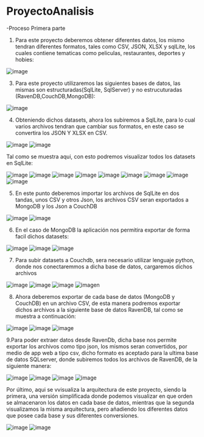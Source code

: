 # ProyectoAnalisis 
-Proceso Primera parte
1. Para este proyecto deberemos obtener diferentes datos, los mismo tendran diferentes formatos, tales como
CSV, JSON, XLSX y sqlLite, los cuales contiene tematicas como peliculas, restaurantes, deportes y hobies:

![image](https://github.com/Morales-Gilmar-Vladimir/ProyectoAnalisis/assets/117743690/d96e9102-6825-4f23-9a1a-89225794232f)

3. Para este proyecto utilizaremos las siguientes bases de datos, las mismas son estructuradas(SqlLite, SqlServer) y  no estrucuturadas
(RavenDB,CouchDB,MongoDB):

![image](https://github.com/Morales-Gilmar-Vladimir/ProyectoAnalisis/assets/117743690/dee0ef10-fa20-4094-9128-ee9759701ea7)

4. Obteniendo dichos datasets, ahora los subiremos a SqlLite, para lo cual varios archivos tendran que cambiar sus formatos,
en este caso se convertira los JSON Y XLSX en CSV.

![image](https://github.com/Morales-Gilmar-Vladimir/ProyectoAnalisis/assets/117743690/b5bcef0e-2f98-4ef9-bf4c-d6ef9d286db1)
![image](https://github.com/Morales-Gilmar-Vladimir/ProyectoAnalisis/assets/112398547/f688c1f5-ce5a-41c7-a1ea-1f9c5d4e95a6)

Tal como se muestra aqui, con esto podremos visualizar todos los datasets en SqlLite:

![image](https://github.com/Morales-Gilmar-Vladimir/ProyectoAnalisis/assets/117743690/41764ccb-70c7-4d3b-a29c-4cf1b52fd444)
![image](https://github.com/Morales-Gilmar-Vladimir/ProyectoAnalisis/assets/117743690/8adcc683-d3ff-4b14-bb63-f2a0eca3649e)
![image](https://github.com/Morales-Gilmar-Vladimir/ProyectoAnalisis/assets/117743690/fd865ee4-5641-42df-a45d-71eafedc2236)
![image](https://github.com/Morales-Gilmar-Vladimir/ProyectoAnalisis/assets/117743690/af7be4c3-4c52-415e-ab02-8435a11f31aa) 
![image](https://github.com/Morales-Gilmar-Vladimir/ProyectoAnalisis/assets/117743690/203964d0-6d06-476c-b2e8-2821f626b060)
![image](https://github.com/Morales-Gilmar-Vladimir/ProyectoAnalisis/assets/117743690/4a68adfb-bdf1-4ce4-9178-96cec3563f42)
![image](https://github.com/Morales-Gilmar-Vladimir/ProyectoAnalisis/assets/117743690/eb3452fd-8ffa-41b4-9666-39eba50e52c6)
![image](https://github.com/Morales-Gilmar-Vladimir/ProyectoAnalisis/assets/117743690/acd9e320-ddca-473e-9ab6-c20bdfd157b0)
![image](https://github.com/Morales-Gilmar-Vladimir/ProyectoAnalisis/assets/117743690/47fe6ee0-a8b3-43e2-8550-33823bbbed3f)

5. En este punto deberemos importar los archivos de SqlLite en dos tandas, unos CSV y otros Json, los archivos CSV seran exportados 
a MongoDB y los Json a CouchDB

![image](https://github.com/Morales-Gilmar-Vladimir/ProyectoAnalisis/assets/112398547/089265b3-4efb-4ae5-8a41-a409b6f9462f) 
![image](https://github.com/Morales-Gilmar-Vladimir/ProyectoAnalisis/assets/112398547/d9b59fce-ab75-420b-9c0f-18afa4442ef6)

6. En el caso de MongoDB la aplicación nos permitira exportar de forma facil dichos datasets:
   
![image](https://github.com/Morales-Gilmar-Vladimir/ProyectoAnalisis/assets/112398547/489c9454-f7c3-42cd-8143-8945b68e5085)
![image](https://github.com/Morales-Gilmar-Vladimir/ProyectoAnalisis/assets/112398547/9974009a-d506-4746-9c0e-6c65a075d4fe)
![image](https://github.com/Morales-Gilmar-Vladimir/ProyectoAnalisis/assets/112398547/ef78ab63-c91e-4e0e-8ee7-5c896af7c909)

7. Para subir datasets a Couchdb, sera necesario utilizar lenguaje python, donde nos conectaremmos a dicha base de datos, cargaremos 
dichos archivos

![image](https://github.com/Morales-Gilmar-Vladimir/ProyectoAnalisis/assets/112398547/69aaab24-83a6-4f5a-831e-82092e9876b1)
![image](https://github.com/Morales-Gilmar-Vladimir/ProyectoAnalisis/assets/112398547/5ee26e9a-d1de-4b30-8366-a6af6a6d092c)
![image](https://github.com/Morales-Gilmar-Vladimir/ProyectoAnalisis/assets/112398547/0a3dca4a-774e-49bc-b046-4d7d414e0e6c)
![imagen](https://github.com/Morales-Gilmar-Vladimir/ProyectoAnalisis/assets/117743844/e9e0c1e4-9532-4235-b8c6-fc7952e531e1)

8. Ahora deberemos exportar de cada base de datos (MongoDB y CouchDB) en un archivo CSV, de esta manera podremos exportar dichos
archivos a la siguiente base de datos RavenDB, tal como se muestra a continuación:

![image](https://github.com/Morales-Gilmar-Vladimir/ProyectoAnalisis/assets/112398547/14c54252-c8a5-4b43-8fad-eb0027e7d84a)
![image](https://github.com/Morales-Gilmar-Vladimir/ProyectoAnalisis/assets/112398547/8caf58d1-f162-42de-b63f-c0fb08f0a35a)
![image](https://github.com/Morales-Gilmar-Vladimir/ProyectoAnalisis/assets/112398547/c1309f78-0992-45a4-8fce-0936c6fb5e0b)

9.Para poder extraer datos desde RavenDb, dicha base nos permite exportar los archivos como tipo json, los mismos seran convertidos, 
por medio de app web a tipo csv, dicho formato es aceptado para la ultima base de datos SQLserver, donde subiremos todos los archivos
de RavenDB, de la siguiente manera:

![image](https://github.com/Morales-Gilmar-Vladimir/ProyectoAnalisis/assets/112398547/c283c74c-4898-4c0b-b672-2b9ca310b2ac)
![image](https://github.com/Morales-Gilmar-Vladimir/ProyectoAnalisis/assets/112398547/a20c452a-285b-4b89-ac0f-a460cd2cc37f)
![image](https://github.com/Morales-Gilmar-Vladimir/ProyectoAnalisis/assets/112398547/549ac445-f6ad-4002-9739-1a059bf20bb2)
![image](https://github.com/Morales-Gilmar-Vladimir/ProyectoAnalisis/assets/112398547/f1c7991a-5230-47dc-bb15-ae063c0472ba)

Por último, aqui se vvisualiza la arquitectura de este proyecto, siendo la primera, una versión simplificada donde podemos visualizar
en que orden se almacenaron los datos en cada base de datos, mientras que la segunda visualizamos la misma arquitectura, pero añadiendo
los diferentes datos que posee cada base y sus diferentes conversiones.

![image](https://github.com/Morales-Gilmar-Vladimir/ProyectoAnalisis/assets/112398547/d087802c-024c-45b9-b0a1-dc006f8236a6)
![image](https://github.com/Morales-Gilmar-Vladimir/ProyectoAnalisis/assets/112398547/c252179a-6e10-4672-a69b-8e976df64492)

































    













